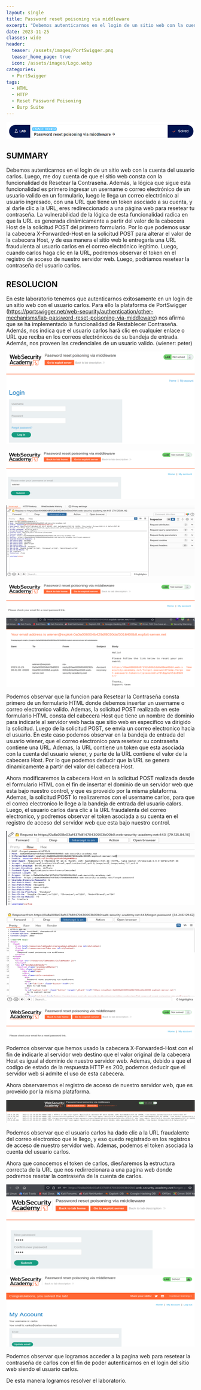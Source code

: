 ```yaml
---
layout: single
title: Password reset poisoning via middleware
excerpt: "Debemos autenticarnos en el login de un sitio web con la cuenta del usuario carlos. Luego, me doy cuenta de que el sitio web consta con la funcionalidad de Resetear la Contraseña. Además, la lógica que sigue esta funcionalidad es primero ingresar un username o correo electrónico de un usuario valido en un formulario, luego le llega un correo electrónico al usuario ingresado, con una URL que tiene un token asociado a su cuenta, y al darle clic a la URL, eres redireccionado a una página web para resetear tu contraseña. La vulnerabilidad de la lógica de esta funcionalidad radica en que la URL es generada dinámicamente a partir del valor de la cabecera Host de la solicitud POST del primero formulario. Por lo que podemos usar la cabecera X-Forwarded-Host en la solicitud POST para alterar el valor de la cabecera Host, y de esa manera el sitio web le entregaría una URL fraudulenta al usuario carlos en el correo electrónico legitimo. Luego, cuando carlos haga clic en la URL, podremos observar el token en el registro de acceso de nuestro servidor web. Luego, podríamos resetear la contraseña del usuario carlos."
date: 2023-11-25	
classes: wide
header:
  teaser: /assets/images/PortSwigger.png
  teaser_home_page: true
  icon: /assets/images/Logo.webp
categories:
  - PortSwigger
tags:
  - HTML
  - HTTP
  - Reset Password Poisoning
  - Burp Suite
---
```


![](/assets/images/PR1/image001.png)

## SUMMARY

Debemos autenticarnos en el login de un sitio web con la cuenta del usuario carlos. Luego, me doy cuenta de que el sitio web consta con la funcionalidad de Resetear la Contraseña. Además, la lógica que sigue esta funcionalidad es primero ingresar un username o correo electrónico de un usuario valido en un formulario, luego le llega un correo electrónico al usuario ingresado, con una URL que tiene un token asociado a su cuenta, y al darle clic a la URL, eres redireccionado a una página web para resetear tu contraseña. La vulnerabilidad de la lógica de esta funcionalidad radica en que la URL es generada dinámicamente a partir del valor de la cabecera Host de la solicitud POST del primero formulario. Por lo que podemos usar la cabecera X-Forwarded-Host en la solicitud POST para alterar el valor de la cabecera Host, y de esa manera el sitio web le entregaría una URL fraudulenta al usuario carlos en el correo electrónico legitimo. Luego, cuando carlos haga clic en la URL, podremos observar el token en el registro de acceso de nuestro servidor web. Luego, podríamos resetear la contraseña del usuario carlos.

## RESOLUCION

En este laboratorio tenemos que autenticarnos exitosamente en un login de un sitio web con el usuario carlos. Para ello la plataforma de PortSwigger (https://portswigger.net/web-security/authentication/other-mechanisms/lab-password-reset-poisoning-via-middleware) nos afirma que se ha implementado la funcionalidad de Restablecer Contraseña. Además, nos indica que el usuario carlos hará clic en cualquier enlace o URL que reciba en los correos electrónicos de su bandeja de entrada. Además, nos proveen las credenciales de un usuario valido. (wiener: peter)

![](/assets/images/PR1/image002.png)

![](/assets/images/PR1/image003.png)

![](/assets/images/PR1/image004.png)

![](/assets/images/PR1/image005.png)

![](/assets/images/PR1/image006.png)

Podemos observar que la funcion para Resetear la Contraseña consta primero de un formulario HTML donde debemos insertar un username o correo electronico valido. Ademas, la solicitud POST realizada en este formulario HTML consta del cabecera Host que tiene un nombre de dominio para indicarle al servidor web hacia que sitio web en especifico va dirigido la solicitud. Luego de la solicitud POST, se envia un correo electronico hacia el usuario. En este caso podemos observar en la bandeja de entrada del usuario wiener, que el correo electronico para resetear su contraseña contiene una URL. Ademas, la URL contiene un token que esta asociada con la cuenta del usuario wiener, y parte de la URL contiene el valor de la cabecera Host. Por lo que podemos deducir que la URL se genera dinamicamente a partir del valor del cabecera Host.

Ahora modificaremos la cabecera Host en la solicitud POST realizada desde el formulario HTML con el fin de insertar el dominio de un servidor web que esta bajo nuestro control, y que es proveido por la misma plataforma. Ademas, la solicitud POST lo realizaremos con el username carlos, para que el correo electronico le llege a la bandeja de entrada del usuario calors. Luego, el usuario carlos dara clic a la URL fraudalenta del correo electronico, y podremos observar el token asociada a su cuenta en el registro de acceso del servidor web que esta bajo nuestro control.

![](/assets/images/PR1/image007.png)

![](/assets/images/PR1/image008.png)

![](/assets/images/PR1/image009.png)

Podemos observar que hemos usado la cabecera X-Forwarded-Host con el fin de indicarle al servidor web destino que el valor original de la cabecera Host es igual al dominio de nuestro servidor web. Ademas, debido a que el codigo de estado de la respuesta HTTP es 200, podemos deducir que el servidor web si admite el uso de esta cabecera.

Ahora observaremos el registro de acceso de nuestro servidor web, que es proveido por la misma plataforma.

![](/assets/images/PR1/image010.png)

Podemos observar que el usuario carlos ha dado clic a la URL fraudalente del correo electronico que le llego, y eso quedo registrado en los registros de acceso de nuestro servidor web. Ademas, podemos el token asociada la cuenta del usuario carlos.

Ahora que conocemos el token de carlos, diesñaremos la estructura correcta de la URL que nos redirrecionara a una pagina web donde podremos resetar la contraseña de la cuenta de carlos.

![](/assets/images/PR1/image011.png)

![](/assets/images/PR1/image012.png)

Podemos observar que logramos acceder a la pagina web para resetear la contraseña de carlos con el fin de poder autenticarnos en el login del sitio web siendo el usuario carlos.

De esta manera logramos resolver el laboratorio.
